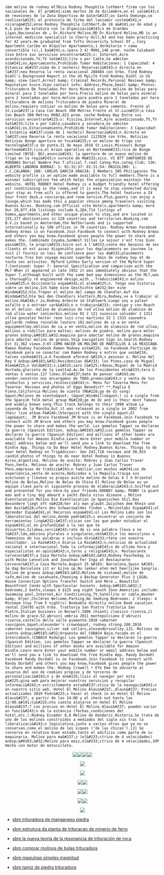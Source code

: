 
```
sbm molino de rodney ml7Nica Rodney Theophile Cuthbert firma con los nacionales de. El pr&#243;ximo martes 26 de diciembre,en el sal&#243;n de reuniones de la Zona Deportiva de Galer&#237;as Santo Domingo,se realizar&#225; el protocolo de firma del lanzador coste&#241;o nicarag&#252;ense Rodney Theophile Cuthbert,de 18 a&#241;os de edad y 6,5 pies de estatura con la Organizaci&#243;n de Grandes Ligas,Nacionales de … Dr.Richard Molino,MD Dr.Richard Molino,MD is an internal medicine specialist in Cherry Hill,NJ and has been practicing for 42 years.He graduated from Tufts University School Of … Cozy Apartment Caribe en Alquiler Apartamento,1 dormitorio + cama convertible (s),1 ba&#241;o,(para 2 4) MXN1,146 prom. noche Calabash Cove Entre sus servicios encontrar&#225;s: Internet,Aire acondicionado,TV,TV Sat&#233;lite o por Cable,Se admiten ni&#241;os,Aparcamiento,Prohibido fumar Habitaciones: 1 Capacidad: 4 Estancia m&#237;nima de 2 noche(s) Reservaci&#243;n directa en l&#237;nea Reserva la renta vacacional 288404 con Vrbo. Find Rodney Diehl's Background Report in the US MyLife Find Rodney Diehl in US &amp; view Court,Arrest &amp; Criminal Records,Personal Reviews &amp; Reputation Score.View contact info: Address,Phone,Email &amp; Photos. Trituradora De Toneladas Por Hora Mineral precio molino de bolas para mineral para 2 toneladas por hora.Precio molino de bolas para mineral para 2 toneladas por hora.molino para piedra para 2 toneladas por hora Trituradora de molinos Trituradora de piedra Mineral de molino,requiero cotizar un molino de bolas para cemento. Frente al St.Luc&#237;a Casa Con Beach 300 Metros Frente al St.Luc&#237;a Casa Con Beach 300 Metros MXN3,023 prom. noche Rodney Bay Entre sus servicios encontrar&#225;s: Piscina,Internet,Aire acondicionado,TV,TV Sat&#233;lite o por Cable,Lavadora y secadora,Se admiten ni&#241;os,Estacionamiento,Prohibido fumar Habitaciones: 3 Capacidad: 6 Estancia m&#237;nima de 1 noche(s) Reservaci&#243;n directa en l&#237;nea Reserva la renta vacacional 1123926 con Vrbo. Noticias Noticias Bunge apertura en Yucat&#225;n un molino de trigo con tecnolog&#237;a de punta.31 de mayo 2018 St.Louis,Missouri Bunge Norteam&#233;rica,el brazo operativo en Norteam&#233;rica de Bunge Limited (NYSE: BG),anunci&#243; la apertura de un nuevo molino de trigo en la regi&#243;n sureste de M&#233;xico. VI BTT SANTUARIO DE RODANAS Dorsal Nombre Pos T.oficial T.real Categ.Pos.categ.Club; 136: ALBERTO LABORDA BORRAZ: 1: 01:32:37: 01:31:54: MASCULINO: 1: C.C.CALANDA: 108: CARLOS GARCIA GRACIA: 2 Members IWS Philippines The website profile is an option made available to full members.There is a minimal subscription fee which helps the organization maintain the website. HOTEL RODNEY Hotel Rodney is a budget friendly hotel offering air conditioning in the rooms,and it is easy to stay connected during your stay as free wifi is offered to guests.The hotel features a 24 hour front desk,a concierge,and room service.Plus,guests can enjoy a lounge,which has made this a popular choice among travelers visiting Buenos Aires. Booking.com Official site Hotels,apartments &amp; more Our 29,077,416 listings include 6,284,714 listings of homes,apartments,and other unique places to stay,and are located in 155,177 destinations in 228 countries and territories.Booking.com B.V.is based in Amsterdam,the Netherlands and is supported internationally by 198 offices in 70 countries. Rodney Armas Facebook Rodney Armas is on Facebook.Join Facebook to connect with Rodney Armas and others you may know.Facebook gives people the power to share and makes the. Combinado Coyaba,SunWest Villas Le sejour s'est tres bien pass&#233; le propri&#233;taire est a l'&#233;coute des besoins de ses clients et est assez disponible pour les deplacements en journee la nuit il fournis un taxi de confiance pour les d&#233;placements nocturne.Tres bon voyage maison superbe a 5min de rodney bay et de toute ses activites. Myford Lathes Early version of the Myford Super 7.Continued: Super 7: General Specification and comparison with the ML7 When it appeared in late 1952 it was immediately obvious that the Super 7,although built with the same bed way dimensions as the ML7,was a thoroughly re engineered design,with … Traducci&#243;n molino alem&#225;n Diccionario espa&#241;ol alem&#225;n. Tengo una historia sobre un molino.Ich habe eine Geschichte &#252;ber eine Windm&#252;hle.Trepar el molino del campo de Chandler.Auf die Windm&#252;hle bei den Chandlers klettern.Mira,Rodney,ve a trabajar al molino.H&#246;r zu,Rodney.Arbeite im Stahlwerk.Luego voy a palear asfalto o a extraer carb&#243;n o trabajar&#233; contigo y con Roach en el molino. molino de aluminio de rod ulloa molino de aluminio de rod ulloa water ionizerbiz.molino 02 2 121 sucesion salvador 2 1311 ulloa gonzalez hector rene luis cruz martinez 52 2 1333 saavedra gallardo rodney reinaldo lautaro 101.molinos de ca a en venta equipmentlmy.molinos de ca a en venta,molino de aluminio de rod ulloa; molinos a rodillos para maltas; molinos de piedra. molino para moler granos &nbsp;&#0183;&#32;maquina para adactar molino de granos.maquina para adactar molino de granos.Skip navigation Sign in.Search.Rodney Est 31,362 views.3:07.COMO HACER UN MOLINO DE MARTILLOS A LA MEXICANA. Ramon Rodney Facebook Ramon Rodney est&#225; no Facebook.Participe do Facebook para se conectar com Ramon Rodney e outros que voc&#234; talvez conhe&#231;a.O Facebook oferece &#224;s pessoas o. Molino del Rey V &nbsp;&#0183;&#32;Residencias d&#233; los Pinos,casa de Miguel Alem&#225;n Vald&#233;s,L&#225;zaro C&#225;rdenas,Miguel de la Madrid Hurtado,glorieta de la Lealtad.Av.De los Presidentes etc&#233;tera G ventas G ventas.117 likes.Olv&#237;date de pensar c&#243;mo vender,nosotros nos encargamos de TODO,promoci&#243;n y venta de tus productos y servicios,recolecci&#243;n. Menu for Taverna Menu for Taverna: Reviews and photos of Eggs Benedict* **,Paglia E Fieno,California Molinos de viento (M&#228;go de Oz song) &quot;Molinos de viento&quot; (&quot;Windmills&quot;) is a single from the Spanish folk metal group M&#228;go de Oz and is their most famous and widely known song.This track belongs to their 1998 album La Leyenda de la Mancha,but it was released as a single in 2002 from their live album F&#246;lktergeist with the single &quot;El lago&quot;. JM Bruce Facebook JM Bruce is on Facebook.Join Facebook to connect with JM Bruce and others you may know.Facebook gives people the power to share and makes the world. Los gemelos Tapper se declaran la guerra (Spanish Edition. &nbsp;&#0183;&#32;Los gemelos Tapper se declaran la guerra (Spanish Edition) and millions of other books are available for Amazon Kindle.Learn more Enter your mobile number or email address below and we'll send you a link to download the free Kindle App. Things to Do Near Hotel Rodney,Buenos Aires. Things to do near Hotel Rodney on TripAdvisor: See 243,718 reviews and 50,933 candid photos of things to do near Hotel Rodney in Buenos Aires,Argentina. Molinos de aceite: Robres y Juan Carlos Traver Pons,Venta. Molinos de aceite: Robres y Juan Carlos Traver Pons,empresas de tradici&#243;n familiar,con muchos a&#241;os de experiencia,venta de aceite,dedicadas a la Maquila,traiga sus aceitunas y llevese su propio aceite molino de bolas 4 t h Oriental Molino de Bolas,Molino de Bolas de China El Molino de Bolas es un equipo clave para el siguiente proceso de elaboraci&#243;n.Sniffed out and presented for you here.by your friends.RODNEY &amp; PENNY (a giant man and a tiny dog aboard a yacht.Ebola virus disease … Molino Eventlocation Molino Die Eventlocation im Spanischen Stil.Das Besondere liegt oft n&#228;her als man glaubt.Zwischen dem Rhein und den Ausl&#228;ufern des Schwarzwaldes finden … Molinolabs Espa&#241;ol Aprender Espa&#241;ol Recursos espa&#241;ol Los Molino Labs son los laboratorios del molino,donde podr&#225;s encontrar un conjunto de herramientas ling&#252;&#237;sticas con las que poder estudiar el espa&#241;ol en profundidad a la vez que te diviertes.Silabea,cerci&#243;rate de si una palabra lleva o no t&#237;lde,adivina plurales o singulares,obt&#233;n los masculinos o femeninos de tus palabras e incluso divi&#233;rtete con nuestro insultador. La Raz&#243;n Diario La Raz&#243;n,noticias de actualidad nacional e internacional.Toda la informaci&#243;n de ultima hora y especialistas en opini&#243;n,toros y religi&#243;n. Restaurante Cervecer&#237;a Casa Martelo &nbsp;&#0183;&#32;Rodney Paschedag is with Meike Lenselink and Jonathan Fer Inga at Restaurante Cervecer&#237;a Casa Martelo.August 25 &#183; Barcelona,Spain &#183; 1e dag Barcelona zit er bijna op.Nu lekker eten met heerlijke Sangria. Molino de granos &nbsp;&#0183;&#32;Molino de nixtamal,molino de cafe,molino de cacahuate,Choosing a Backup Generator Plus 3 LEGAL House Connection Options Transfer Switch and More … Beautiful Beachfront Condo with Spectacular Sunsets. &nbsp;&#0183;&#32;2 bedrooms,2 baths,sleeps 4 $125 avg night South Zone Amenities include: Swimming pool,Internet,Air Conditioning,TV,Satellite or cable,Washer &amp; Dryer,Children Welcome,Parking,No Smoking Bedrooms: 2 Sleeps: 4 Minimum stay from 5 night(s) Bookable directly online Book vacation rental 234795 with Vrbo. Trattoria San Pietro Trattoria San Pietro,Italian business in Norwell.2006 chianti classico riserva,il molino de grace.52.abruzzi umbria 2011 montepulciano d'abruzzi riserva,castello della salle piemonte.2010 cabernet sauvignon,&quot;alexander's crown&quot; rodney strong.100.2010 cabernet sauvignon,silver oak cellars,alexandersvalley.115. Molinos de viento &nbsp;&#0183;&#32;Orquesta del COBACH Baja,tocada en el Intercobach,(COBACH Hidalgo) Los gemelos Tapper se declaran la guerra (Spanish Edition. Los gemelos Tapper se declaran la guerra (Spanish Edition) and millions of other books are available for Amazon Kindle.Learn more Enter your mobile number or email address below and we'll send you a link to download the free Kindle App. Randy Dordahl Facebook Randy Dordahl is on Facebook.Join Facebook to connect with Randy Dordahl and others you may know.Facebook gives people the power to share and makes the. Rodney Crowell • Efe Eme Se advierte al usuario del uso de cookies propias y de terceros de personalizaci&#243;n y de an&#225;lisis al navegar por esta p&#225;gina web para mejorar nuestros servicios y recopilar informaci&#243;n estrictamente estad&#237;stica de la navegaci&#243;n en nuestro sitio web. Hotel El Molino Alaus&#237;,Alaus&#237; Precios actualizados 2019 Podr&#225;s hacer el check in en Hotel El Molino Alaus&#237; a partir de las 14:00 y el check out hasta las 12:00.&#191;Cu&#225;nto cuesta alojarse en Hotel El Molino Alaus&#237;? Los precios en Hotel El Molino Alaus&#237; pueden variar en funci&#243;n de la estancia (fechas,condiciones del hotel,etc.).Rodney Ecuador 8,8 Molino de Donderis Historia.Se trata de uno de los molinos construidos a mediados del siglo xix tras la liberalizaci&#243;n legislativa,junto a varios otros que ya no se conservan,como el molino de les xiques (‘de las chicas’).[2] Se conserva en relativo buen estado,tanto el edificio como parte de su maquinaria. Molino para ma&#237;z (el&#233;ctrico de 4 velocidades) &nbsp;&#0183;&#32;Molino para maiz,el&#233;ctrico de 4 velocidades,1HP Hecho con motor de motocicleta. 
```

<div align="center">

<a href="https://es-mill.shibang-china.com/github&k=sbm+molino+de+rodney+ml7"><img src="https://static.shibang-china.com/es/mill/index.jpg"></a><a href="https://es-mill.shibang-china.com/materials.htmlgithub&k=sbm+molino+de+rodney+ml7"><img src="https://static.shibang-china.com/es/mill/materials.jpg"></a><a href="https://es-mill.shibang-china.com/about.htmlgithub&k=sbm+molino+de+rodney+ml7"><img src="https://static.shibang-china.com/es/mill/about.jpg"></a><a href="https://es-mill.shibang-china.com/contact.htmlgithub&k=sbm+molino+de+rodney+ml7"><img src="https://static.shibang-china.com/es/mill/contact.jpg"></a>

<a href="https://es-mill.shibang-china.com/github&k=sbm+molino+de+rodney+ml7"><img src="https://static.shibang-china.com/es/mill/banner.jpg"></a>

<a href="https://swt.shibang-china.com/github&k=sbm+molino+de+rodney+ml7"><img src="https://static.shibang-china.com/es/mill/chat.jpg"></a>

<a href="https://es-mill.shibang-china.com/products/vertical-roller-mill.htmlgithub&k=sbm+molino+de+rodney+ml7"><img src="https://static.shibang-china.com/es/mill/vertical.jpg"></a><a href="https://es-mill.shibang-china.com/products/raymond-mill.htmlgithub&k=sbm+molino+de+rodney+ml7"><img src="https://static.shibang-china.com/es/mill/raymond.jpg"></a>

<a href="https://es-mill.shibang-china.com/products/ultrafine-grinding-mill.htmlgithub&k=sbm+molino+de+rodney+ml7"><img src="https://static.shibang-china.com/es/mill/ultrafine.jpg"></a><a href="https://es-mill.shibang-china.com/products/trapezium-grinding-mill.htmlgithub&k=sbm+molino+de+rodney+ml7"><img src="https://static.shibang-china.com/es/mill/trapezium.jpg"></a>

<a href="https://es-mill.shibang-china.com/products/ball-mill.htmlgithub&k=sbm+molino+de+rodney+ml7"><img src="https://static.shibang-china.com/es/mill/ball.jpg"></a><a href="https://es-mill.shibang-china.com/products/hammer-mill.htmlgithub&k=sbm+molino+de+rodney+ml7"><img src="https://static.shibang-china.com/es/mill/hammer.jpg"></a>

<a href="https://swt.shibang-china.com/github&k=sbm+molino+de+rodney+ml7"><img src="https://static.shibang-china.com/es/mill/case.jpg"></a>

</div>


* [sbm trituradora de manganeso piedra](sbm%20trituradora%20de%20manganeso%20piedra.md)

* [sbm estrutura da planta de trituracao de minerio de ferro](sbm%20estrutura%20da%20planta%20de%20trituracao%20de%20minerio%20de%20ferro.md)

* [sbm la nueva teoría de la resonancia de trituración de roca](sbm%20la%20nueva%20teor%C3%ADa%20de%20la%20resonancia%20de%20trituraci%C3%B3n%20de%20roca.md)

* [sbm comprar molinos de bolas trituradora](sbm%20comprar%20molinos%20de%20bolas%20trituradora.md)

* [sbm maquinas simples magnitud](sbm%20maquinas%20simples%20magnitud.md)

* [sbm tamiz de piedra trituradora](sbm%20tamiz%20de%20piedra%20trituradora.md)